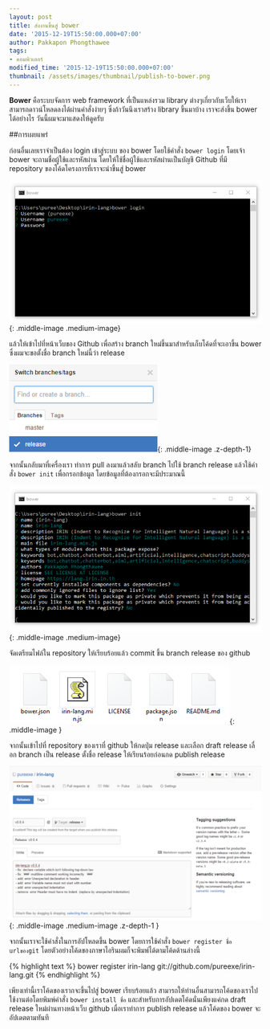 ```yaml
---
layout: post
title: ส่งงานขึ้นสู่ bower
date: '2015-12-19T15:50:00.000+07:00'
author: Pakkapon Phongthawee
tags:
- คอมพิวเตอร์
modified_time: '2015-12-19T15:50:00.000+07:00'
thumbnail: /assets/images/thumbnail/publish-to-bower.png
---
```

**Bower** คือระบบจัดการ web framework ที่เป็นแหล่งรวม library ต่างๆเกี่ยวกับเว็บให้เราสามารถดาวน์โหลดลงได้ผ่านคำสั่งง่ายๆ ซึ่งถ้าวันนึงเราสร้าง library ขึ้นมาบ้าง เราจะส่งขึ้น bower ได้อย่างไร วันนี้ผมจะมาแสดงให้ดูครับ

##การเผยแพร่

ก่อนอื่นเลยเราจำเป็นต้อง login เข้าสู่ระบบ ของ bower โดยใช้คำสั่ง `bower login` โดยเจ้า bower จะถามชื่อผู้ใช้และรหัสผ่าน โดยให้ใช้ชื่อผู้ใช้และรหัสผ่านเป็นบัญชี Github ที่มี repository ของโค้ดโครงการที่เราจะนำขึ้นสู่ bower

![](/assets/images/post/publish-to-bower/bower-login.png){: .middle-image .medium-image}


แล้วให้เข้าไปที่หน้าเว็บของ Github เพื่อสร้าง branch ใหม่ขึ้นมาสำหรับเก็บโค้ดที่จะเอาขึ้น bower ซึ่งผมจะขอตั้งชื่อ branch ใหม่นี้ว่า release

![](/assets/images/post/publish-to-bower/new-branch.png){: .middle-image .z-depth-1}


จากนั้นกลับมาที่เครื่องเรา ทำการ pull ลงมาแล้วสลับ branch ไปใช้ branch release แล้วใช้คำสั่ง `bower init` เพื่อกรอกข้อมูล โดยข้อมูลที่ต้องกรอกจะมีประมาณนี้

![](/assets/images/post/publish-to-bower/bower-init.png){: .middle-image .medium-image}

จัดเตรียมไฟล์ใน repository ให้เรียบร้อยแล้ว commit ขึ้น branch release ของ github

![](/assets/images/post/publish-to-bower/bower-files.png){: .middle-image }

จากนั้นเข้าไปที่ repository ของเราที่ github ให้กดปุ่ม release และเลือก draft release เลื่อก branch เป็น release ตั้งชื่อ release ให้เรียนร้อยก่อนกด publish release

![](/assets/images/post/publish-to-bower/draft-release.png){: .middle-image .medium-image .z-depth-1 }

จากนั้นเราจะใช้คำสั่งในการอัปโหลดขึ้น bower โดยการใช้คำสั่ง `bower register ชื่อ urlของgit` โดยตัวอย่างโค้ดของภาษาไอรินผมก็จะพิมพ์ได้ตามโค้ดด้านล่างนี้

{% highlight text %}
bower register irin-lang git://github.com/pureexe/irin-lang.git
{% endhighlight %}

เพียงเท่านี้เราโค้ดของเรากจะขึ้นไปสู่ bower เรียบร้อยแล้ว สามารถให้ท่านอื่นสามารถโค้ดของเราไปใช้งานต่อโดยพิมพ์คำสั่ง `bower install ชื่อ` และสำหรับการอัปเดตโค้ดนั่นเพียงแค่กด draft release ใหม่ผ่านทางหน้าเว็บ github เมื่อเราทำการ publish release แล้วโค้ดของ bower จะอัปเดตตามทันที
